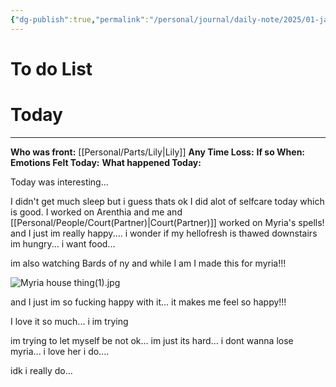 ```yaml
---
{"dg-publish":true,"permalink":"/personal/journal/daily-note/2025/01-january/2025-01-20/","tags":["tired/exausted","happy","frontstuck","period","Alter","SelfCare","daily","20-25"]}
---
```


# To do List

# Today
---
**Who was front:** [[Personal/Parts/Lily\|Lily]]
**Any Time Loss:**
	**If so When:**
**Emotions Felt Today:**
**What happened Today:**

Today was interesting...

I didn't get much sleep but i guess thats ok I did alot of selfcare today which is good. I worked on Arenthia and me and [[Personal/People/Court(Partner)\|Court(Partner)]] worked on Myria's spells! and I just im really happy.... i wonder if my hellofresh is thawed downstairs im hungry... i want food...

im also watching Bards of ny and while I am I made this for myria!!! 

![Myria house thing(1).jpg](/img/user/Personal/Images/Myria%20house%20thing(1).jpg)

and I just im so fucking happy with it... it makes me feel so happy!!!

I love it so much... i im trying 

im trying to let myself be not ok... im just its hard... i dont wanna lose myria... i love her i do....

idk i really do...